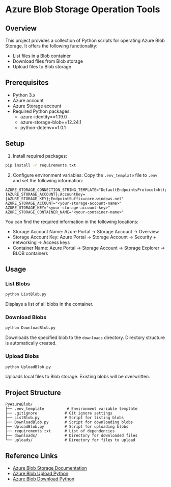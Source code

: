 # Azure Blob Storage Operation Tools

## Overview

This project provides a collection of Python scripts for operating Azure Blob Storage. It offers the following functionality:

- List files in a Blob container
- Download files from Blob storage
- Upload files to Blob storage

## Prerequisites

- Python 3.x
- Azure account
- Azure Storage account
- Required Python packages:
  - azure-identity==1.19.0
  - azure-storage-blob==12.24.1
  - python-dotenv==1.0.1

## Setup

1. Install required packages:
```bash
pip install -r requirements.txt
```

2. Configure environment variables:
Copy the `.env_template` file to `.env` and set the following information:

```
AZURE_STORAGE_CONNECTION_STRING_TEMPLATE="DefaultEndpointsProtocol=https;AccountName={AZURE_STORAGE_ACCOUNT};AccountKey={AZURE_STORAGE_KEY};EndpointSuffix=core.windows.net"
AZURE_STORAGE_ACCOUNT="<your-storage-account-name>"
AZURE_STORAGE_KEY="<your-storage-account-key>"
AZURE_STORAGE_CONTAINER_NAME="<your-container-name>"
```

You can find the required information in the following locations:
- Storage Account Name: Azure Portal -> Storage Account -> Overview
- Storage Account Key: Azure Portal -> Storage Account -> Security + networking -> Access keys
- Container Name: Azure Portal -> Storage Account -> Storage Explorer -> BLOB containers

## Usage

### List Blobs

```bash
python ListBlob.py
```

Displays a list of all blobs in the container.

### Download Blobs

```bash
python DownloadBlob.py
```

Downloads the specified blob to the `downloads` directory.
Directory structure is automatically created.

### Upload Blobs

```bash
python UploadBlob.py
```

Uploads local files to Blob storage.
Existing blobs will be overwritten.

## Project Structure

```
PyAzureBlob/
├── .env_template          # Environment variable template
├── .gitignore            # Git ignore settings
├── ListBlob.py           # Script for listing blobs
├── DownloadBlob.py       # Script for downloading blobs
├── UploadBlob.py         # Script for uploading blobs
├── requirements.txt      # List of dependencies
├── downloads/            # Directory for downloaded files
└── uploads/              # Directory for files to upload
```

## Reference Links

- [Azure Blob Storage Documentation](https://learn.microsoft.com/en-us/azure/storage/common/storage-samples-python)
- [Azure Blob Upload Python](https://learn.microsoft.com/en-us/azure/storage/blobs/storage-blob-upload-python)
- [Azure Blob Download Python](https://learn.microsoft.com/en-us/azure/storage/blobs/storage-blob-download-python)